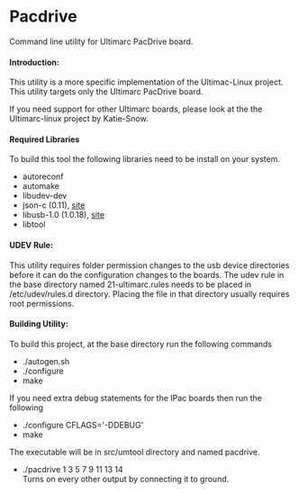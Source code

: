 Pacdrive
==============

Command line utility for Ultimarc PacDrive board.

#### Introduction:
This utility is a more specific implementation of the Ultimac-Linux project. This utility targets only the Ultimarc PacDrive board. 

If you need support for other Ultimarc boards, please look at the the Ultimarc-linux project by Katie-Snow.

#### Required Libraries
To build this tool the following libraries need to be install on your system.
* autoreconf
* automake
* libudev-dev
* json-c (0.11), <a href='https://github.com/json-c/json-c/wiki'>site</a>
* libusb-1.0 (1.0.18), <a href='http://libusb.info'>site</a>
* libtool

#### UDEV Rule:
This utility requires folder permission changes to the usb device directories before it can do the configuration changes to the boards.  The udev rule in the base directory named 21-ultimarc.rules needs to be placed in /etc/udev/rules.d directory.  Placing the file in that directory usually requires root permissions.

#### Building Utility:
To build this project, at the base directory run the following commands
* ./autogen.sh
* ./configure
* make

If you need extra debug statements for the IPac boards then run the following
* ./configure CFLAGS='-DDEBUG'
* make

The executable will be in src/umtool directory and named pacdrive.
* ./pacdrive 1 3 5 7 9 11 13 14   
Turns on every other output by connecting it to ground.

